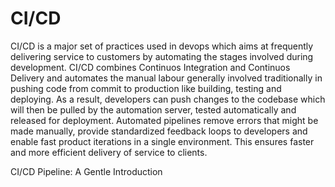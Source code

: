 # CI/CD

CI/CD is a major set of practices used in devops which aims at frequently delivering service to customers by automating the stages involved during development. CI/CD combines Continuos Integration and Continuos Delivery and automates the manual labour generally involved traditionally in pushing code from commit to production like building, testing and deploying. As a result, developers can push changes to the codebase which will then be pulled by the automation server, tested automatically and released for deployment. Automated pipelines remove errors that might be made manually, provide standardized feedback loops to developers and enable fast product iterations in a single environment. This ensures faster and more efficient delivery of service to clients. 

<BadgeLink badgeText='Read' colorScheme='yellow' href='https://semaphoreci.com/blog/cicd-pipeline'>CI/CD Pipeline: A Gentle Introduction</BadgeLink>
